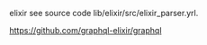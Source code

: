 elixir
see source code lib/elixir/src/elixir_parser.yrl.

https://github.com/graphql-elixir/graphql
